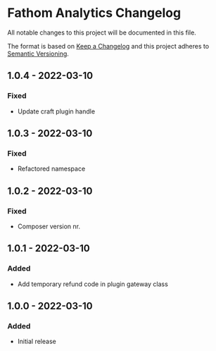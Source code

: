 # Fathom Analytics Changelog

All notable changes to this project will be documented in this file.

The format is based on [Keep a Changelog](http://keepachangelog.com/) and this project adheres to [Semantic Versioning](http://semver.org/).

## 1.0.4 - 2022-03-10
### Fixed
- Update craft plugin handle

## 1.0.3 - 2022-03-10
### Fixed
- Refactored namespace

## 1.0.2 - 2022-03-10
### Fixed
- Composer version nr.

## 1.0.1 - 2022-03-10
### Added
- Add temporary refund code in plugin gateway class

## 1.0.0 - 2022-03-10
### Added
- Initial release
